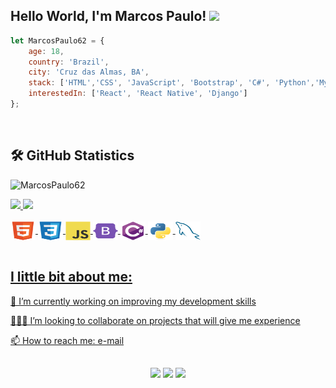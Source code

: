 ## Hello World, I'm Marcos Paulo! <img src=https://github.com/TheDudeThatCode/TheDudeThatCode/blob/master/Assets/Earth.gif width="30">

```javascript
let MarcosPaulo62 = {
    age: 18,
    country: 'Brazil',
    city: 'Cruz das Almas, BA',
    stack: ['HTML','CSS', 'JavaScript', 'Bootstrap', 'C#', 'Python','MySQL'],
    interestedIn: ['React', 'React Native', 'Django']
};
```

<br>

## 🛠️ GitHub Statistics

<p align="left"> <img src="https://komarev.com/ghpvc/?username=MarcosPaulo62&label=Profile%20views&color=0e75b6&style=flat" alt="MarcosPaulo62" /> </p>

<div>
    <a href="https://github.com/MarcosPaulo62">
    <img height = "150em" src = "https://github-readme-stats-eight-theta.vercel.app/api?username=MarcosPaulo62&show_icons=true&theme=tokyonight&include_all_commits=true&count_private=true" />
    <img height = "150em" src = "https://github-readme-stats-eight-theta.vercel.app/api/top-langs/?username=MarcosPaulo62&layout=compact&langs_count=8&theme=tokyonight" />  
<div>

<div style="display: inline_block;"><br> 
    <img align="center" alt="Marcos-HTML" height="30" width="40" src="https://raw.githubusercontent.com/devicons/devicon/master/icons/html5/html5-original.svg">
    <img align="center" alt="Marcos-CSS" height="30" width="40" src="https://raw.githubusercontent.com/devicons/devicon/master/icons/css3/css3-original.svg">
    <img align="center" alt="Marcos-JavaScript" height="30" width="40" src="https://github.com/devicons/devicon/blob/master/icons/javascript/javascript-original.svg">
    <img align="center" alt="Marcos-Bootstrap" height="30" width="40" src="https://github.com/devicons/devicon/blob/master/icons/bootstrap/bootstrap-plain.svg">
    <img align="center" alt="Marcos-Csharp" height="30" width="40" src="https://github.com/devicons/devicon/blob/master/icons/csharp/csharp-original.svg">
    <img align="center" alt="Marcos-Python" height="30" width="40" src="https://raw.githubusercontent.com/devicons/devicon/master/icons/python/python-original.svg">
    <img align="center" alt="Marcos-MySQL" height="30" width="40" src="https://github.com/devicons/devicon/blob/master/icons/mysql/mysql-original.svg">
</div>
  
<br>

## I little bit about me:

<p align="left">
    🔭 I’m currently working on improving my development skills
</p>
<p align="left">
    🙋🏻‍♂️ I’m looking to collaborate on projects that will give me experience
</p>
<p align="left">
    📫 <a href = "mailto: marcospaulosc03@gmail.com">How to reach me: e-mail </a>
</p>

##
    
<div align="center" margin-left="20px">
    <a href = "mailto: marcospaulosc03@gmail.com"><img src="https://img.shields.io/badge/-Gmail-%23333?style=for-the-badge&logo=gmail&logoColor=white" target="_blank"></a>
  <a href="https://www.linkedin.com/in/marcos-silva-dev62/" target="_blank"><img src="https://img.shields.io/badge/-LinkedIn-%230077B5?style=for-the-badge&logo=linkedin&logoColor=white" target="_blank"></a>
    <a href="https://www.instagram.com/marcos_sc_03/" target="_blank"><img src="https://img.shields.io/badge/-Instagram-%23E4405F?style=for-the-badge&logo=instagram&logoColor=white" target="_blank"></a>
</div>
